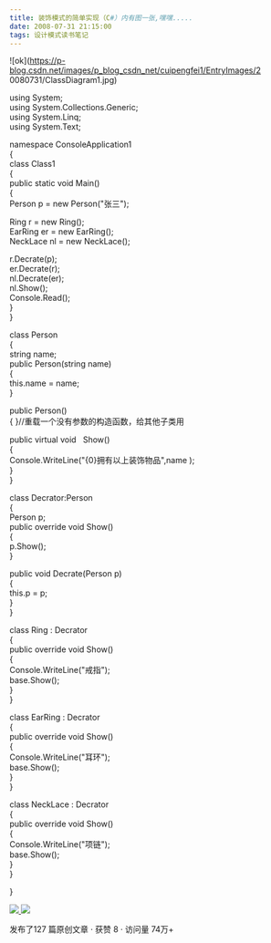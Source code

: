 ```yaml
---
title: 装饰模式的简单实现（C#）内有图一张,嘿嘿.....
date: 2008-07-31 21:15:00
tags: 设计模式读书笔记
---
```

![ok](https://p-blog.csdn.net/images/p_blog_csdn_net/cuipengfei1/EntryImages/2
0080731/ClassDiagram1.jpg)

using System;  
using System.Collections.Generic;  
using System.Linq;  
using System.Text;

namespace ConsoleApplication1  
{  
class Class1  
{  
public static void Main()  
{  
Person p = new Person("张三");

Ring r = new Ring();  
EarRing er = new EarRing();  
NeckLace nl = new NeckLace();

r.Decrate(p);  
er.Decrate(r);  
nl.Decrate(er);  
nl.Show();  
Console.Read();  
}  
}

class Person  
{  
string name;  
public Person(string name)  
{  
this.name = name;  
}

public Person()  
{ }//重载一个没有参数的构造函数，给其他子类用

public virtual void   Show()  
{  
Console.WriteLine("{0}拥有以上装饰物品",name );  
}  
}

class Decrator:Person  
{  
Person p;  
public override void Show()  
{  
p.Show();  
}

public void Decrate(Person p)  
{  
this.p = p;  
}  
}

class Ring : Decrator  
{  
public override void Show()  
{  
Console.WriteLine("戒指");  
base.Show();  
}  
}

class EarRing : Decrator  
{  
public override void Show()  
{  
Console.WriteLine("耳环");  
base.Show();  
}  
}

class NeckLace : Decrator  
{  
public override void Show()  
{  
Console.WriteLine("项链");  
base.Show();  
}  
}

}  



[ ![](https://profile.csdnimg.cn/5/2/5/3_cuipengfei1)
![](https://g.csdnimg.cn/static/user-reg-year/1x/11.png)
](https://blog.csdn.net/cuipengfei1)



发布了127 篇原创文章  ·  获赞 8  ·  访问量 74万+

